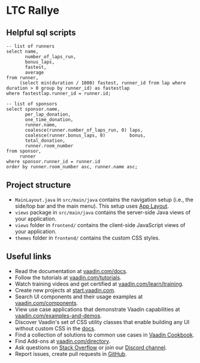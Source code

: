 # LTC Rallye

## Helpful sql scripts

```postgresql
-- list of runners
select name,
       number_of_laps_run,
       bonus_laps,
       fastest,
       average
from runner,
     (select min(duration / 1000) fastest, runner_id from lap where duration > 0 group by runner_id) as fastestlap
where fastestlap.runner_id = runner.id;

-- list of sponsors
select sponsor.name,
       per_lap_donation,
       one_time_donation,
       runner.name,
       coalesce(runner.number_of_laps_run, 0) laps,
       coalesce(runner.bonus_laps, 0)         bonus,
       total_donation,
       runner.room_number
from sponsor,
     runner
where sponsor.runner_id = runner.id
order by runner.room_number asc, runner.name asc;
```

## Project structure

- `MainLayout.java` in `src/main/java` contains the navigation setup (i.e., the side/top bar and the main menu). This
  setup uses
  [App Layout](https://vaadin.com/components/vaadin-app-layout).
- `views` package in `src/main/java` contains the server-side Java views of your application.
- `views` folder in `frontend/` contains the client-side JavaScript views of your application.
- `themes` folder in `frontend/` contains the custom CSS styles.

## Useful links

- Read the documentation at [vaadin.com/docs](https://vaadin.com/docs).
- Follow the tutorials at [vaadin.com/tutorials](https://vaadin.com/tutorials).
- Watch training videos and get certified at [vaadin.com/learn/training](https://vaadin.com/learn/training).
- Create new projects at [start.vaadin.com](https://start.vaadin.com/).
- Search UI components and their usage examples at [vaadin.com/components](https://vaadin.com/components).
- View use case applications that demonstrate Vaadin capabilities
  at [vaadin.com/examples-and-demos](https://vaadin.com/examples-and-demos).
- Discover Vaadin's set of CSS utility classes that enable building any UI without custom CSS in
  the [docs](https://vaadin.com/docs/latest/ds/foundation/utility-classes).
- Find a collection of solutions to common use cases in [Vaadin Cookbook](https://cookbook.vaadin.com/).
- Find Add-ons at [vaadin.com/directory](https://vaadin.com/directory).
- Ask questions on [Stack Overflow](https://stackoverflow.com/questions/tagged/vaadin) or join
  our [Discord channel](https://discord.gg/MYFq5RTbBn).
- Report issues, create pull requests in [GitHub](https://github.com/vaadin/platform).
